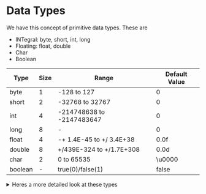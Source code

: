 # Data Types

We have this concept of primitive data types. These are 
<ul>
    <li>INTegral: byte, short, int, long</li>
    <li>Floating: float, double</li>
    <li>Char</li>
    <li>Boolean</li>
</ul>

| Type | Size | Range | Default Value |
| ---------------- | ------------------------------------------- | -------------- | --------------------------- |
| byte | 1 | -128 to 127 | 0 |
| short | 2 | -32768 to 32767 | 0 |
| int | 4 | -214748638 to -2147483647 | 0 |
| long | 8 | - | 0 |
| float | 4 | -+ 1.4E-45 to +/ 3.4E+38 | 0.0f |
| double | 8 | +/439E-324 to +/1.7E+308 | 0.0d |
| char | 2 | 0 to 65535 | \u0000 |
| boolean | - | true(0)/false(1) | false |

<details>
    <summary>Heres a more detailed look at these types</summary>

    | Type | Size | Range | Default Value |
    | ---------------- | ------------------------------------------- | -------------- | --------------------------- |
    | byte | 1 | -128 to 127 | 0 |
    | short | 2 | -32768 to 32767 | 0 |
    | int | 4 | -214748638 to -2147483647 | 0 |
    | long | 8 | - | 0 |
    | float | 4 | -+ 1.4E-45 to +/ 3.4E+38 | 0.0f |
    | double | 8 | +/439E-324 to +/1.7E+308 | 0.0d |
    | char | 2 | 0 to 65535 | \u0000 |
    | boolean | - | true(0)/false(1) | false |
    
</details>